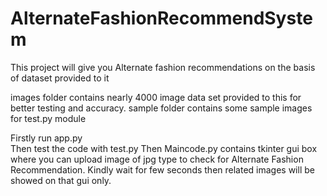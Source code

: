 # AlternateFashionRecommendSystem
This project will give you Alternate fashion recommendations on the basis of dataset provided to it

images folder contains nearly 4000 image data set provided to this for better testing and accuracy.
sample folder contains some sample images for test.py module

Firstly run app.py	
Then test the code with test.py 
Then Maincode.py contains tkinter gui box where you can upload image of jpg type to check for Alternate Fashion Recommendation. Kindly wait for few seconds then related 
images will be showed on that gui only.

